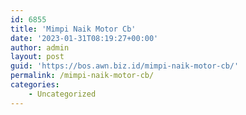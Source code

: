 ```yaml
---
id: 6855
title: 'Mimpi Naik Motor Cb'
date: '2023-01-31T08:19:27+00:00'
author: admin
layout: post
guid: 'https://bos.awn.biz.id/mimpi-naik-motor-cb/'
permalink: /mimpi-naik-motor-cb/
categories:
    - Uncategorized
---
```



